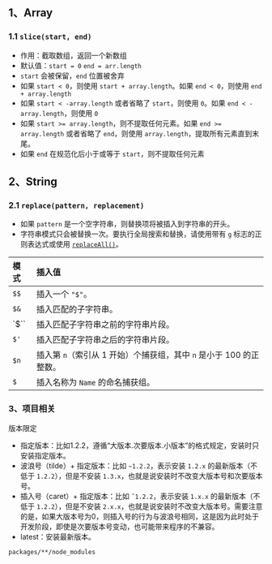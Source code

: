 ## 1、Array

### 1.1 `slice(start, end)`

- 作用：截取数组，返回一个新数组
- 默认值：`start = 0`  `end = arr.length`
- `start` 会被保留，`end` 位置被舍弃
- 如果 `start < 0`，则使用 `start + array.length`。如果 `end < 0`，则使用 `end + array.length`
- 如果 `start < -array.length` 或者省略了 `start`，则使用 `0`。如果 `end < -array.length`，则使用 `0`
- 如果 `start >= array.length`，则不提取任何元素。如果 `end >= array.length` 或者省略了 `end`，则使用 `array.length`，提取所有元素直到末尾。
- 如果 `end` 在规范化后小于或等于 `start`，则不提取任何元素

## 2、String

### 2.1 `replace(pattern, replacement)`

- 如果 `pattern` 是一个空字符串，则替换项将被插入到字符串的开头。
- 字符串模式只会被替换一次。要执行全局搜索和替换，请使用带有 `g` 标志的正则表达式或使用 [`replaceAll()`](https://developer.mozilla.org/zh-CN/docs/Web/JavaScript/Reference/Global_Objects/String/replaceAll)。

| 模式 | 插入值                                                       |
| :--- | :----------------------------------------------------------- |
| `$$` | 插入一个 `"$"`。                                             |
| `$&` | 插入匹配的子字符串。                                         |
| `$`` | 插入匹配子字符串之前的字符串片段。                           |
| `$'` | 插入匹配子字符串之后的字符串片段。                           |
| `$n` | 插入第 `n`（索引从 1 开始）个捕获组，其中 `n` 是小于 100 的正整数。 |
| `$`  | 插入名称为 `Name` 的命名捕获组。                             |

### 3、项目相关 

版本限定

- 指定版本：比如1.2.2，遵循“大版本.次要版本.小版本”的格式规定，安装时只安装指定版本。
- 波浪号（tilde）+ 指定版本：比如 `~1.2.2`，表示安装 `1.2.x` 的最新版本（不低于 `1.2.2`），但是不安装 `1.3.x`，也就是说安装时不改变大版本号和次要版本号。
- 插入号（caret）+ 指定版本：比如 `ˆ1.2.2`，表示安装 `1.x.x` 的最新版本（不低于 `1.2.2`），但是不安装 `2.x.x`，也就是说安装时不改变大版本号。需要注意的是，如果大版本号为0，则插入号的行为与波浪号相同，这是因为此时处于开发阶段，即使是次要版本号变动，也可能带来程序的不兼容。
- latest：安装最新版本。

`packages/**/node_modules`